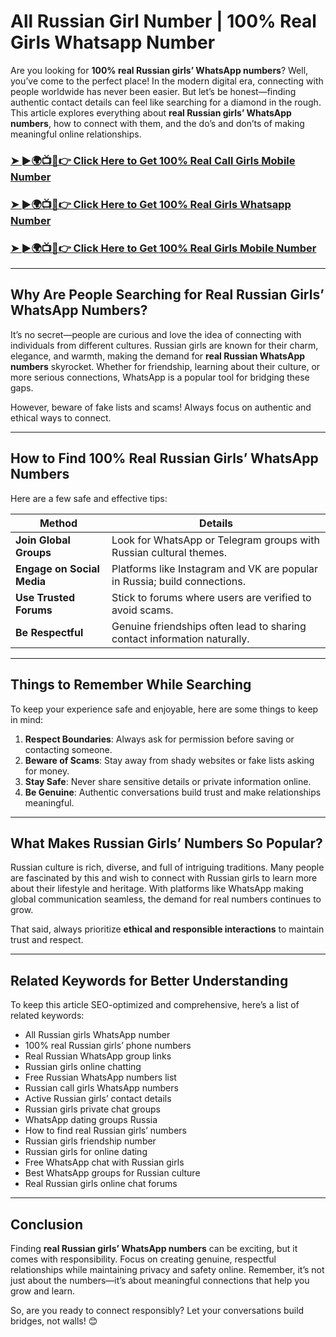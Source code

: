 # All Russian Girl Number | 100% Real Girls Whatsapp Number  

Are you looking for **100% real Russian girls’ WhatsApp numbers**? Well, you’ve come to the perfect place! In the modern digital era, connecting with people worldwide has never been easier. But let’s be honest—finding authentic contact details can feel like searching for a diamond in the rough. This article explores everything about **real Russian girls’ WhatsApp numbers**, how to connect with them, and the do’s and don’ts of making meaningful online relationships.

**<h3 dir="auto"><a href="https://bit.ly/galaksion-link" rel="nofollow">➤ ►🌍📺📱👉 Click Here to Get 100% Real Call Girls Mobile Number</a></h3>**  
<h3 dir="auto"><a href="https://bit.ly/Adsterra-Link" rel="nofollow">➤ ►🌍📺📱👉 Click Here to Get 100% Real Girls Whatsapp Number</a></h3>  
<h3 dir="auto"><a href="https://bit.ly/galaksion-link" rel="nofollow">➤ ►🌍📺📱👉 Click Here to Get 100% Real Girls Mobile Number</a></h3>  

---

## Why Are People Searching for Real Russian Girls’ WhatsApp Numbers?  

It’s no secret—people are curious and love the idea of connecting with individuals from different cultures. Russian girls are known for their charm, elegance, and warmth, making the demand for **real Russian WhatsApp numbers** skyrocket. Whether for friendship, learning about their culture, or more serious connections, WhatsApp is a popular tool for bridging these gaps.  

However, beware of fake lists and scams! Always focus on authentic and ethical ways to connect.  

---

## How to Find 100% Real Russian Girls’ WhatsApp Numbers  

Here are a few safe and effective tips:  

| **Method**               | **Details**                                                                 |
|---------------------------|-----------------------------------------------------------------------------|
| **Join Global Groups**    | Look for WhatsApp or Telegram groups with Russian cultural themes.          |
| **Engage on Social Media**| Platforms like Instagram and VK are popular in Russia; build connections.   |
| **Use Trusted Forums**    | Stick to forums where users are verified to avoid scams.                    |
| **Be Respectful**         | Genuine friendships often lead to sharing contact information naturally.    |

---

## Things to Remember While Searching  

To keep your experience safe and enjoyable, here are some things to keep in mind:  

1. **Respect Boundaries**: Always ask for permission before saving or contacting someone.  
2. **Beware of Scams**: Stay away from shady websites or fake lists asking for money.  
3. **Stay Safe**: Never share sensitive details or private information online.  
4. **Be Genuine**: Authentic conversations build trust and make relationships meaningful.  

---

## What Makes Russian Girls’ Numbers So Popular?  

Russian culture is rich, diverse, and full of intriguing traditions. Many people are fascinated by this and wish to connect with Russian girls to learn more about their lifestyle and heritage. With platforms like WhatsApp making global communication seamless, the demand for real numbers continues to grow.  

That said, always prioritize **ethical and responsible interactions** to maintain trust and respect.  

---

## Related Keywords for Better Understanding  

To keep this article SEO-optimized and comprehensive, here’s a list of related keywords:  

- All Russian girls WhatsApp number  
- 100% real Russian girls’ phone numbers  
- Real Russian WhatsApp group links  
- Russian girls online chatting  
- Free Russian WhatsApp numbers list  
- Russian call girls WhatsApp numbers  
- Active Russian girls’ contact details  
- Russian girls private chat groups  
- WhatsApp dating groups Russia  
- How to find real Russian girls’ numbers  
- Russian girls friendship number  
- Russian girls for online dating  
- Free WhatsApp chat with Russian girls  
- Best WhatsApp groups for Russian culture  
- Real Russian girls online chat forums  

---

## Conclusion  

Finding **real Russian girls’ WhatsApp numbers** can be exciting, but it comes with responsibility. Focus on creating genuine, respectful relationships while maintaining privacy and safety online. Remember, it’s not just about the numbers—it’s about meaningful connections that help you grow and learn.  

So, are you ready to connect responsibly? Let your conversations build bridges, not walls! 😊  
